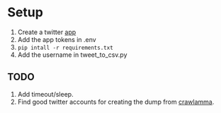 
# Setup


1. Create a twitter [app](https://developer.twitter.com/en/apps/)
2. Add the app tokens in .env
3. `pip intall -r requirements.txt`
4. Add the username in tweet_to_csv.py

## TODO

1. Add timeout/sleep.
2. Find good twitter accounts for creating the dump from [crawlamma](https://twitter.com/crawlamma). 


